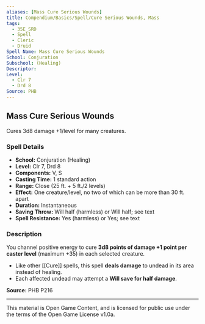 ```yaml
---
aliases: [Mass Cure Serious Wounds]
title: Compendium/Basics/Spell/Cure Serious Wounds, Mass
tags:
  - 35E_SRD
  - Spell
  - Cleric
  - Druid
Spell Name: Mass Cure Serious Wounds
School: Conjuration
Subschool: (Healing)
Descriptor: 
Level:
  - Clr 7
  - Drd 8
Source: PHB
---
```


## Mass Cure Serious Wounds

Cures 3d8 damage +1/level for many creatures.

### Spell Details

- **School:** Conjuration (Healing)  
- **Level:** Clr 7, Drd 8  
- **Components:** V, S  
- **Casting Time:** 1 standard action  
- **Range:** Close (25 ft. + 5 ft./2 levels)  
- **Effect:** One creature/level, no two of which can be more than 30 ft. apart  
- **Duration:** Instantaneous  
- **Saving Throw:** Will half (harmless) or Will half; see text  
- **Spell Resistance:** Yes (harmless) or Yes; see text  

### Description

You channel positive energy to cure **3d8 points of damage +1 point per caster level** (maximum +35) in each selected creature.

- Like other [[Cure]] spells, this spell **deals damage** to undead in its area instead of healing.
- Each affected undead may attempt a **Will save for half damage**.

**Source:** PHB P216

---

This material is Open Game Content, and is licensed for public use under  
the terms of the Open Game License v1.0a.
